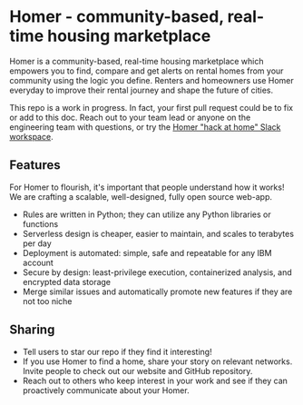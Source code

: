 # Homer - community-based, real-time housing marketplace

Homer is a community-based, real-time housing marketplace which empowers you to find, compare and get alerts on rental homes from your community using the logic you define. Renters and homeowners use Homer everyday to improve their rental journey and shape the future of cities.

This repo is a work in progress. In fact, your first pull request could be to fix or add to this doc. Reach out to your team lead or anyone on the engineering team with questions, or try the [Homer "hack at home" Slack workspace](https://athomehack.slack.com/).

## Features

For Homer to flourish, it's important that people understand how it works! We are crafting a scalable, well-designed, fully open source web-app. 

- Rules are written in Python; they can utilize any Python libraries or functions 
- Serverless design is cheaper, easier to maintain, and scales to terabytes per day
- Deployment is automated: simple, safe and repeatable for any IBM account
- Secure by design: least-privilege execution, containerized analysis, and encrypted data storage
- Merge similar issues and automatically promote new features if they are not too niche 

## Sharing 
- Tell users to star our repo if they find it interesting!
- If you use Homer to find a home, share your story on relevant networks. Invite people to check out our website and GitHub repository.
- Reach out to others who keep interest in your work and see if they can proactively communicate about your Homer.
